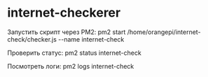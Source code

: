 # internet-checkerer

Запустить скрипт через PM2:
pm2 start /home/orangepi/internet-check/checker.js --name internet-check

Проверить статус:
pm2 status internet-check

Посмотреть логи:
pm2 logs internet-check
